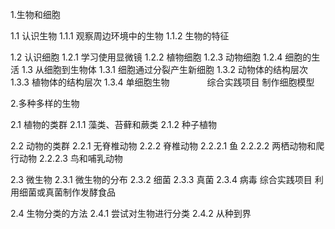 1.生物和细胞

1.1 认识生物
1.1.1 观察周边环境中的生物
1.1.2 生物的特征

1.2 认识细胞
1.2.1 学习使用显微镜
1.2.2 植物细胞
1.2.3 动物细胞
1.2.4 细胞的生活
1.3 从细胞到生物体
1.3.1 细胞通过分裂产生新细胞
1.3.2 动物体的结构层次
1.3.3 植物体的结构层次
1.3.4 单细胞生物
　　　　综合实践项目 制作细胞模型

2.多种多样的生物

2.1 植物的类群
2.1.1 藻类、苔藓和蕨类
2.1.2 种子植物

2.2 动物的类群
2.2.1 无脊椎动物
2.2.2 脊椎动物
2.2.2.1 鱼
2.2.2.2 两栖动物和爬行动物
2.2.2.3 鸟和哺乳动物

2.3 微生物
2.3.1 微生物的分布
2.3.2 细菌
2.3.3 真菌
2.3.4 病毒
综合实践项目 利用细菌或真菌制作发酵食品

2.4 生物分类的方法
2.4.1 尝试对生物进行分类
2.4.2 从种到界


